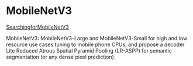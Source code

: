# MobileNetV3

[SearchingforMobileNetV3](http://openaccess.thecvf.com/content_ICCV_2019/papers/Howard_Searching_for_MobileNetV3_ICCV_2019_paper.pdf)  

MobileNetV3: MobileNetV3-Large and MobileNetV3-Small for high and low resource use cases tuning to mobile phone CPUs, and propose a decoder Lite Reduced Atrous Spatial Pyramid Pooling (LR-ASPP) for semantic segmentation (or any dense pixel prediction).

## 
